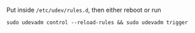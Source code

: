 Put inside `/etc/udev/rules.d`, then either reboot or run
```console
sudo udevadm control --reload-rules && sudo udevadm trigger
```
